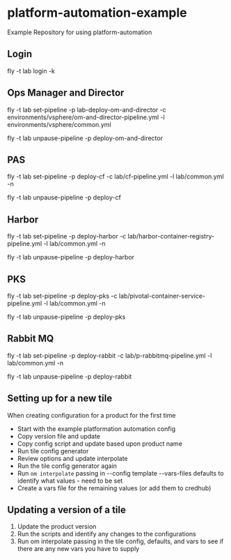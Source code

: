 # platform-automation-example

Example Repository for using platform-automation

## Login

fly -t lab login -k

## Ops Manager and Director

fly -t lab set-pipeline -p lab-deploy-om-and-director -c environments/vsphere/om-and-director-pipeline.yml -l environments/vsphere/common.yml

fly -t lab unpause-pipeline -p deploy-om-and-director

## PAS

fly -t lab set-pipeline -p deploy-cf -c lab/cf-pipeline.yml -l lab/common.yml -n

fly -t lab unpause-pipeline -p deploy-cf

## Harbor

fly -t lab set-pipeline -p deploy-harbor -c lab/harbor-container-registry-pipeline.yml -l lab/common.yml -n

fly -t lab unpause-pipeline -p deploy-harbor

## PKS

fly -t lab set-pipeline -p deploy-pks -c lab/pivotal-container-service-pipeline.yml -l lab/common.yml -n

fly -t lab unpause-pipeline -p deploy-pks

## Rabbit MQ

fly -t lab set-pipeline -p deploy-rabbit -c lab/p-rabbitmq-pipeline.yml -l lab/common.yml -n

fly -t lab unpause-pipeline -p deploy-rabbit

## Setting up for a new tile

When creating configuration for a product for the first time

- Start with the example platformation automation config
- Copy version file and update
- Copy config script and update based upon product name
- Run tile config generator
- Review options and update interpolate
- Run the tile config generator again
- Run `om interpolate` passing in --config template --vars-files defaults to identify what values - need to be set
- Create a vars file for the remaining values (or add them to credhub)

## Updating a version of a tile

1. Update the product version
2. Run the scripts and identify any changes to the configurations
3. Run om interpolate passing in the tile config, defaults, and vars to see if there are any new vars you have to supply
